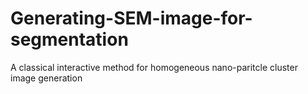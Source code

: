 # Generating-SEM-image-for-segmentation
A classical interactive method for homogeneous nano-paritcle cluster image generation
